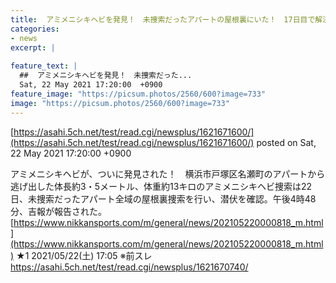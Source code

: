 ```yaml
---
title:  アミメニシキヘビを発見！　未捜索だったアパートの屋根裏にいた！　17日目で解決 ★2  
categories:
- news
excerpt: |
  
feature_text: |
  ##  アミメニシキヘビを発見！　未捜索だった...
  Sat, 22 May 2021 17:20:00  +0900
feature_image: "https://picsum.photos/2560/600?image=733"
image: "https://picsum.photos/2560/600?image=733"
---
```


[https://asahi.5ch.net/test/read.cgi/newsplus/1621671600/](https://asahi.5ch.net/test/read.cgi/newsplus/1621671600/)
posted on Sat, 22 May 2021 17:20:00  +0900

<!--more-->

アミメニシキヘビが、ついに発見された！　横浜市戸塚区名瀬町のアパートから逃げ出した体長約3・5メートル、体重約13キロのアミメニシキヘビ捜索は22日、未捜索だったアパート全域の屋根裏捜索を行い、潜伏を確認。午後4時48分、吉報が報告された。 [https://www.nikkansports.com/m/general/news/202105220000818_m.html](https://www.nikkansports.com/m/general/news/202105220000818_m.html) ★1 2021/05/22(土) 17:05 ※前スレ https://asahi.5ch.net/test/read.cgi/newsplus/1621670740/
